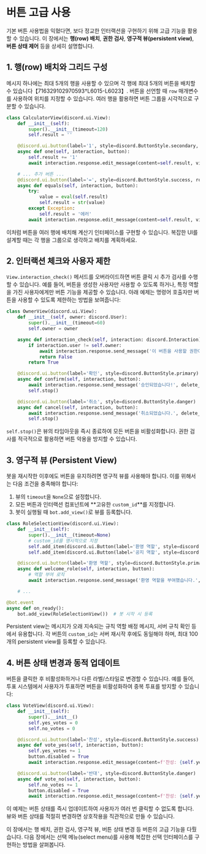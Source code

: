 # 버튼 고급 사용

기본 버튼 사용법을 익혔다면, 보다 정교한 인터랙션을 구현하기 위해 고급 기능을 활용할 수 있습니다. 이 장에서는 **행(row) 배치**, **권한 검사**, **영구적 뷰(persistent view)**, **버튼 상태 제어** 등을 상세히 설명합니다.

## 1. 행(row) 배치와 그리드 구성

메시지 하나에는 최대 5개의 행을 사용할 수 있으며 각 행에 최대 5개의 버튼을 배치할 수 있습니다【716329102970593†L6015-L6023】. 버튼을 선언할 때 `row` 매개변수를 사용하여 위치를 지정할 수 있습니다. 여러 행을 활용하면 버튼 그룹을 시각적으로 구분할 수 있습니다.

```python
class CalculatorView(discord.ui.View):
    def __init__(self):
        super().__init__(timeout=120)
        self.result = ''

    @discord.ui.button(label='1', style=discord.ButtonStyle.secondary, row=0)
    async def one(self, interaction, button):
        self.result += '1'
        await interaction.response.edit_message(content=self.result, view=self)

    # ... 추가 버튼 ...
    @discord.ui.button(label='=', style=discord.ButtonStyle.success, row=3)
    async def equals(self, interaction, button):
        try:
            value = eval(self.result)
            self.result = str(value)
        except Exception:
            self.result = '에러'
        await interaction.response.edit_message(content=self.result, view=self)
```

이처럼 버튼을 여러 행에 배치해 계산기 인터페이스를 구현할 수 있습니다. 복잡한 UI를 설계할 때는 각 행을 그룹으로 생각하고 배치를 계획하세요.

## 2. 인터랙션 체크와 사용자 제한

`View.interaction_check()` 메서드를 오버라이드하면 버튼 클릭 시 추가 검사를 수행할 수 있습니다. 예를 들어, 버튼을 생성한 사용자만 사용할 수 있도록 하거나, 특정 역할을 가진 사용자에게만 버튼 기능을 제공할 수 있습니다. 아래 예제는 명령어 호출자만 버튼을 사용할 수 있도록 제한하는 방법을 보여줍니다:

```python
class OwnerView(discord.ui.View):
    def __init__(self, owner: discord.User):
        super().__init__(timeout=60)
        self.owner = owner

    async def interaction_check(self, interaction: discord.Interaction) -> bool:
        if interaction.user != self.owner:
            await interaction.response.send_message('이 버튼을 사용할 권한이 없습니다.', ephemeral=True)
            return False
        return True

    @discord.ui.button(label='확인', style=discord.ButtonStyle.primary)
    async def confirm(self, interaction, button):
        await interaction.response.send_message('승인되었습니다!', delete_after=5)
        self.stop()

    @discord.ui.button(label='취소', style=discord.ButtonStyle.danger)
    async def cancel(self, interaction, button):
        await interaction.response.send_message('취소되었습니다.', delete_after=5)
        self.stop()
```

`self.stop()`은 뷰의 타임아웃을 즉시 종료하여 모든 버튼을 비활성화합니다. 권한 검사를 적극적으로 활용하면 버튼 악용을 방지할 수 있습니다.

## 3. 영구적 뷰 (Persistent View)

봇을 재시작한 이후에도 버튼을 유지하려면 영구적 뷰를 사용해야 합니다. 이를 위해서는 다음 조건을 충족해야 합니다:

1. 뷰의 `timeout`을 `None`으로 설정합니다.
2. 모든 버튼과 인터랙션 컴포넌트에 **고유한 `custom_id`**를 지정합니다.
3. 봇이 실행될 때 `bot.add_view()`로 뷰를 등록합니다.

```python
class RoleSelectionView(discord.ui.View):
    def __init__(self):
        super().__init__(timeout=None)
        # custom_id를 명시적으로 지정
        self.add_item(discord.ui.Button(label='환영 역할', style=discord.ButtonStyle.primary, custom_id='give_welcome_role'))
        self.add_item(discord.ui.Button(label='공지 역할', style=discord.ButtonStyle.secondary, custom_id='give_announce_role'))

    @discord.ui.button(label='환영 역할', style=discord.ButtonStyle.primary, custom_id='give_welcome_role')
    async def welcome_role(self, interaction, button):
        # 역할 부여 로직
        await interaction.response.send_message('환영 역할을 부여했습니다.', ephemeral=True)

    # ...

@bot.event
async def on_ready():
    bot.add_view(RoleSelectionView())  # 봇 시작 시 등록

```

Persistent view는 메시지가 오래 지속되는 규칙 역할 배정 메시지, 서버 규칙 확인 등에서 유용합니다. 각 버튼의 `custom_id`는 서버 재시작 후에도 동일해야 하며, 최대 100개의 persistent view를 등록할 수 있습니다.

## 4. 버튼 상태 변경과 동적 업데이트

버튼을 클릭한 후 비활성화하거나 다른 라벨/스타일로 변경할 수 있습니다. 예를 들어, 투표 시스템에서 사용자가 투표하면 버튼을 비활성화하여 중복 투표를 방지할 수 있습니다:

```python
class VoteView(discord.ui.View):
    def __init__(self):
        super().__init__()
        self.yes_votes = 0
        self.no_votes = 0

    @discord.ui.button(label='찬성', style=discord.ButtonStyle.success)
    async def vote_yes(self, interaction, button):
        self.yes_votes += 1
        button.disabled = True
        await interaction.response.edit_message(content=f'찬성: {self.yes_votes}, 반대: {self.no_votes}', view=self)

    @discord.ui.button(label='반대', style=discord.ButtonStyle.danger)
    async def vote_no(self, interaction, button):
        self.no_votes += 1
        button.disabled = True
        await interaction.response.edit_message(content=f'찬성: {self.yes_votes}, 반대: {self.no_votes}', view=self)
```

이 예제는 버튼 상태를 즉시 업데이트하여 사용자가 여러 번 클릭할 수 없도록 합니다. 뷰와 버튼 상태를 적절히 변경하면 상호작용을 직관적으로 만들 수 있습니다.

이 장에서는 행 배치, 권한 검사, 영구적 뷰, 버튼 상태 변경 등 버튼의 고급 기능을 다뤘습니다. 다음 장에서는 선택 메뉴(select menu)를 사용해 복잡한 선택 인터페이스를 구현하는 방법을 살펴봅니다.



